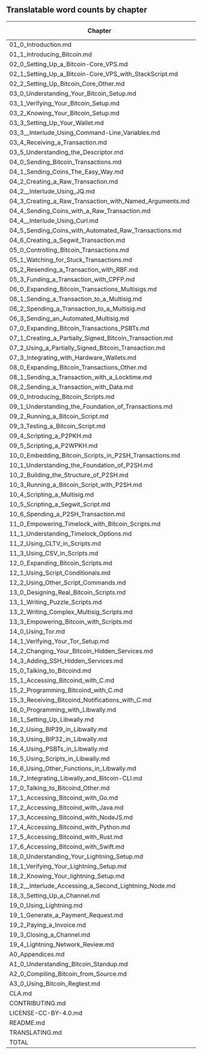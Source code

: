 ## Translatable word counts by chapter
Chapter|Word Count
---|---
01_0_Introduction.md|1144
01_1_Introducing_Bitcoin.md|2735
02_0_Setting_Up_a_Bitcoin-Core_VPS.md|226
02_1_Setting_Up_a_Bitcoin-Core_VPS_with_StackScript.md|2746
02_2_Setting_Up_Bitcoin_Core_Other.md|254
03_0_Understanding_Your_Bitcoin_Setup.md|248
03_1_Verifying_Your_Bitcoin_Setup.md|773
03_2_Knowing_Your_Bitcoin_Setup.md|517
03_3_Setting_Up_Your_Wallet.md|1699
03_3__Interlude_Using_Command-Line_Variables.md|347
03_4_Receiving_a_Transaction.md|1479
03_5_Understanding_the_Descriptor.md|1349
04_0_Sending_Bitcoin_Transactions.md|176
04_1_Sending_Coins_The_Easy_Way.md|1195
04_2_Creating_a_Raw_Transaction.md|1720
04_2__Interlude_Using_JQ.md|1956
04_3_Creating_a_Raw_Transaction_with_Named_Arguments.md|413
04_4_Sending_Coins_with_a_Raw_Transaction.md|1024
04_4__Interlude_Using_Curl.md|1643
04_5_Sending_Coins_with_Automated_Raw_Transactions.md|614
04_6_Creating_a_Segwit_Transaction.md|1172
05_0_Controlling_Bitcoin_Transactions.md|149
05_1_Watching_for_Stuck_Transactions.md|595
05_2_Resending_a_Transaction_with_RBF.md|1372
05_3_Funding_a_Transaction_with_CPFP.md|827
06_0_Expanding_Bitcoin_Transactions_Multisigs.md|155
06_1_Sending_a_Transaction_to_a_Multisig.md|1764
06_2_Spending_a_Transaction_to_a_Multisig.md|1079
06_3_Sending_an_Automated_Multisig.md|613
07_0_Expanding_Bitcoin_Transactions_PSBTs.md|169
07_1_Creating_a_Partially_Signed_Bitcoin_Transaction.md|1470
07_2_Using_a_Partially_Signed_Bitcoin_Transaction.md|1393
07_3_Integrating_with_Hardware_Wallets.md|2150
08_0_Expanding_Bitcoin_Transactions_Other.md|139
08_1_Sending_a_Transaction_with_a_Locktime.md|1483
08_2_Sending_a_Transaction_with_Data.md|580
09_0_Introducing_Bitcoin_Scripts.md|196
09_1_Understanding_the_Foundation_of_Transactions.md|989
09_2_Running_a_Bitcoin_Script.md|863
09_3_Testing_a_Bitcoin_Script.md|1000
09_4_Scripting_a_P2PKH.md|838
09_5_Scripting_a_P2WPKH.md|845
10_0_Embedding_Bitcoin_Scripts_in_P2SH_Transactions.md|170
10_1_Understanding_the_Foundation_of_P2SH.md|1164
10_2_Building_the_Structure_of_P2SH.md|1284
10_3_Running_a_Bitcoin_Script_with_P2SH.md|323
10_4_Scripting_a_Multisig.md|1016
10_5_Scripting_a_Segwit_Script.md|750
10_6_Spending_a_P2SH_Transaction.md|384
11_0_Empowering_Timelock_with_Bitcoin_Scripts.md|108
11_1_Understanding_Timelock_Options.md|557
11_2_Using_CLTV_in_Scripts.md|1197
11_3_Using_CSV_in_Scripts.md|1470
12_0_Expanding_Bitcoin_Scripts.md|99
12_1_Using_Script_Conditionals.md|1120
12_2_Using_Other_Script_Commands.md|407
13_0_Designing_Real_Bitcoin_Scripts.md|116
13_1_Writing_Puzzle_Scripts.md|998
13_2_Writing_Complex_Multisig_Scripts.md|996
13_3_Empowering_Bitcoin_with_Scripts.md|1467
14_0_Using_Tor.md|116
14_1_Verifying_Your_Tor_Setup.md|1568
14_2_Changing_Your_Bitcoin_Hidden_Services.md|434
14_3_Adding_SSH_Hidden_Services.md|330
15_0_Talking_to_Bitcoind.md|254
15_1_Accessing_Bitcoind_with_C.md|1238
15_2_Programming_Bitcoind_with_C.md|1427
15_3_Receiving_Bitcoind_Notifications_with_C.md|650
16_0_Programming_with_Libwally.md|333
16_1_Setting_Up_Libwally.md|559
16_2_Using_BIP39_in_Libwally.md|939
16_3_Using_BIP32_in_Libwally.md|959
16_4_Using_PSBTs_in_Libwally.md|989
16_5_Using_Scripts_in_Libwally.md|785
16_6_Using_Other_Functions_in_Libwally.md|655
16_7_Integrating_Libwally_and_Bitcoin-CLI.md|1380
17_0_Talking_to_Bitcoind_Other.md|286
17_1_Accessing_Bitcoind_with_Go.md|547
17_2_Accessing_Bitcoind_with_Java.md|821
17_3_Accessing_Bitcoind_with_NodeJS.md|393
17_4_Accessing_Bitcoind_with_Python.md|1158
17_5_Accessing_Bitcoind_with_Rust.md|829
17_6_Accessing_Bitcoind_with_Swift.md|1503
18_0_Understanding_Your_Lightning_Setup.md|192
18_1_Verifying_Your_Lightning_Setup.md|1294
18_2_Knowing_Your_lightning_Setup.md|399
18_2__Interlude_Accessing_a_Second_Lightning_Node.md|886
18_3_Setting_Up_a_Channel.md|1173
19_0_Using_Lightning.md|146
19_1_Generate_a_Payment_Request.md|968
19_2_Paying_a_Invoice.md|604
19_3_Closing_a_Channel.md|848
19_4_Lightning_Network_Review.md|626
A0_Appendices.md|112
A1_0_Understanding_Bitcoin_Standup.md|420
A2_0_Compiling_Bitcoin_from_Source.md|412
A3_0_Using_Bitcoin_Regtest.md|980
CLA.md|495
CONTRIBUTING.md|529
LICENSE-CC-BY-4.0.md|2716
README.md|1705
TRANSLATING.md|686
TOTAL|89069
